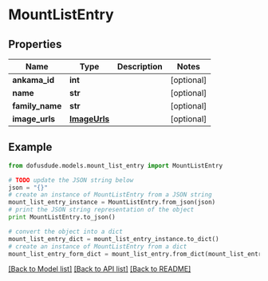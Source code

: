 # MountListEntry


## Properties
Name | Type | Description | Notes
------------ | ------------- | ------------- | -------------
**ankama_id** | **int** |  | [optional] 
**name** | **str** |  | [optional] 
**family_name** | **str** |  | [optional] 
**image_urls** | [**ImageUrls**](ImageUrls.md) |  | [optional] 

## Example

```python
from dofusdude.models.mount_list_entry import MountListEntry

# TODO update the JSON string below
json = "{}"
# create an instance of MountListEntry from a JSON string
mount_list_entry_instance = MountListEntry.from_json(json)
# print the JSON string representation of the object
print MountListEntry.to_json()

# convert the object into a dict
mount_list_entry_dict = mount_list_entry_instance.to_dict()
# create an instance of MountListEntry from a dict
mount_list_entry_form_dict = mount_list_entry.from_dict(mount_list_entry_dict)
```
[[Back to Model list]](../README.md#documentation-for-models) [[Back to API list]](../README.md#documentation-for-api-endpoints) [[Back to README]](../README.md)


